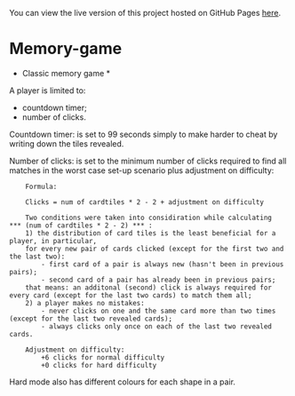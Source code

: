 You can view the live version of this project hosted on GitHub Pages [here](https://agsafronenko.github.io/Memory-game/).


# Memory-game
* Classic memory game *

A player is limited to:
- countdown timer;
- number of clicks.

Countdown timer:
    is set to 99 seconds simply to make harder to cheat by writing down the tiles revealed.

Number of clicks:
    is set to the minimum number of clicks required to find all matches in the worst case set-up scenario plus adjustment on difficulty:
        
        Formula:
      
        Clicks = num of cardtiles * 2 - 2 + adjustment on difficulty

        Two conditions were taken into considiration while calculating  *** (num of cardtiles * 2 - 2) *** :
        1) the distribution of card tiles is the least beneficial for a player, in particular, 
        for every new pair of cards clicked (except for the first two and the last two):
            - first card of a pair is always new (hasn't been in previous pairs);
            - second card of a pair has already been in previous pairs;
        that means: an additonal (second) click is always required for every card (except for the last two cards) to match them all;
        2) a player makes no mistakes: 
            - never clicks on one and the same card more than two times (except for the last two revealed cards);
            - always clicks only once on each of the last two revealed cards. 
    
        Adjustment on difficulty:
            +6 clicks for normal difficulty
            +0 clicks for hard difficulty

Hard mode also has different colours for each shape in a pair.
                            
